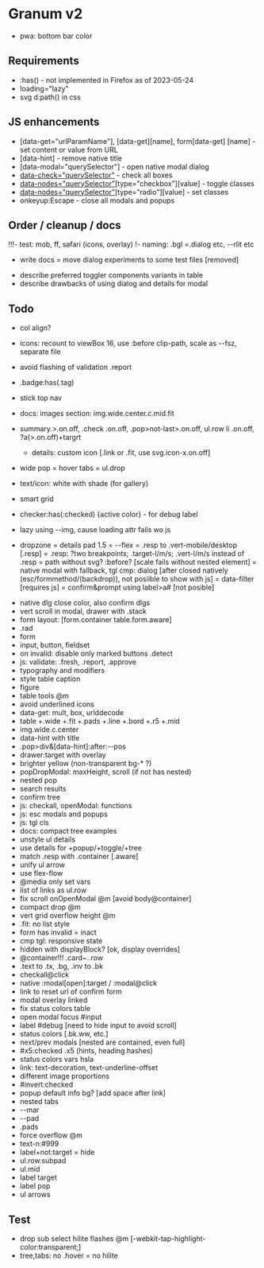 # Granum v2

- pwa: bottom bar color

## Requirements

- :has() - not implemented in Firefox as of 2023-05-24
- loading="lazy"
- svg d:path() in css

## JS enhancements

- [data-get="urlParamName"], [data-get][name], form[data-get] [name] - set content or value from URL
- [data-hint] - remove native title
- [data-modal="querySelector"] - open native modal dialog
- [data-check="querySelector"]([data-parent]) - check all boxes
- [data-nodes="querySelector"]([data-parent][data-reverse])[type="checkbox"][value] - toggle classes
- [data-nodes="querySelector"]([data-parent][data-reverse])[type="radio"][value] - set classes
- onkeyup:Escape - close all modals and popups

## Order / cleanup / docs

!!!- test: mob, ff, safari (icons, overlay)
!- naming: .bgl =.dialog etc, --rlit etc
- write docs
= move dialog experiments to some test files [removed]
+ describe preferred toggler components variants in table
+ describe drawbacks of using dialog and details for modal

## Todo

- col align?
- icons: recount to viewBox 16, use :before clip-path, scale as --fsz, separate file

- avoid flashing of validation .report
- .badge:has(.tag)
- stick top nav

- docs: images section: img.wide.center.c.mid.fit
- summary.>.on.off, .check .on.off, .pop>not-last>.on.off, ul.row li .on.off, ?a(>.on.off)+targrt
  - details: custom icon [.link or .fit, use svg.icon-x.on.off]
- wide pop = hover tabs = ul.drop
- text/icon: white with shade (for gallery)
- smart grid
- checker:has(:checked) {active color} - for debug label
- lazy using --img, cause loading attr fails wo js
- dropzone
= details pad 1.5
= --flex
= .resp to .vert-mobile/desktop [.resp]
= .resp: ?two breakpoints; .target-l/m/s; .vert-l/m/s instead of .resp
= path without svg? :before? [scale fails without nested element]
= native modal with fallback, tgl cmp: dialog [after closed natively (esc/formmethod/(backdrop)), not posiible to show with js]
= data-filter [requires js]
= confirm&prompt using label>a# [not posible]
+ native dlg close color, also confirm dlgs
+ vert scroll in modal, drawer with .stack
+ form layout: [form.container table.form.aware]
+ .rad
+ form
+ input, button, fieldset
+ on invalid: disable only marked buttons .detect
+ js: validate: .fresh, .report, .approve
+ typography and modifiers
+ style table caption
+ figure
+ table tools @m
+ avoid underlined icons
+ data-get: mult, box, urlddecode
+ table +.wide +.fit +.pads +.line +.bord +.r5 +.mid
+ img.wide.c.center
+ data-hint with title
+ .pop>div&[data-hint]:after:--pos
+ drawer:target with overlay
+ brighter yellow (non-transparent bg-* ?)
+ popDropModal: maxHeight, scroll (if not has nested)
+ nested pop
+ search results
+ confirm tree
+ js: checkall, openModal: functions
+ js: esc modals and popups
+ js: tgl cls
+ docs: compact tree examples
+ unstyle ul details
+ use details for +popup/+toggle/+tree
+ match .resp with .container [.aware]
+ unify ul arrow
+ use flex-flow
+ @media only set vars
+ list of links as ul.row
+ fix scroll onOpenModal @m [avoid body@container]
+ compact drop @m
+ vert grid overflow height @m
+ .fit: no list style
+ form has invalid = inact
+ cmp tgl: responsive state
+ hidden with displayBlock? [ok, display overrides]
+ @container!!! .card~..row
+ .text to .tx, .bg, .inv to .bk
+ checkall@click
+ native :modal[open]:target / :modal@click
+ link to reset url of confirm form
+ modal overlay linked
+ fix status colors table
+ open modal focus #input
+ label #debug [need to hide input to avoid scroll]
+ status colors [.bk.ww, etc.]
+ next/prev modals [nested are contained, even full]
+ #x5:checked .x5 (hints, heading hashes)
+ status colors vars hsla
+ link: text-decoration, text-underline-offset
+ different image proportions
+ #invert:checked
+ popup default info bg? [add space after link]
+ nested tabs
+ --mar
+ --pad
+ .pads
+ force overflow @m
+ text-n:#999
+ label+not:target = hide
+ ul.row.subpad
+ ul.mid
+ label target
+ label pop
+ ul arrows

## Test
- drop sub select hilite flashes @m [-webkit-tap-highlight-color:transparent;]
- tree,tabs: no .hover = no hilite
